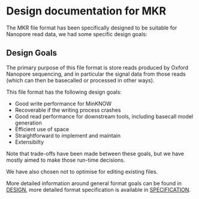 Design documentation for MKR
============================

The MKR file format has been specifically designed to be suitable for Nanopore read data, we had some specific design goals:

Design Goals
------------

The primary purpose of this file format is store reads produced by Oxford Nanopore sequencing, and in particular the signal data from those reads (which can then be basecalled or processed in other ways).

This file format has the following design goals:

- Good write performance for MinKNOW
- Recoverable if the writing process crashes
- Good read performance for downstream tools, including basecall model generation
- Efficient use of space
- Straightforward to implement and maintain
- Extensibilty

Note that trade-offs have been made between these goals, but we have mostly aimed to make those run-time decisions.

We have also chosen not to optimise for editing existing files.

More detailed information around general format goals can be found in [DESIGN](./DESIGN.md), more detailed format specification is available in [SPECIFICATION](./SPECIFICATION.md).

